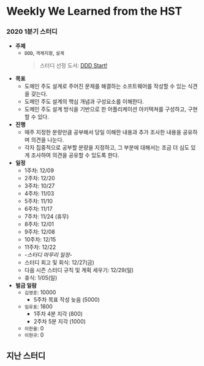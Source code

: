 # Weekly We Learned from the HST

### 2020 1분기 스터디
- **주제**
  - `DDD`, `객체지향`, `설계`
    > 스터디 선정 도서: [DDD Start!](/DomainDrivenDesign/README.md)
- **목표**
  - 도메인 주도 설계로 주어진 문제를 해결하는 소프트웨어를 작성할 수 있는 식견을 갖는다.
  - 도메인 주도 설계의 핵심 개념과 구성요소를 이해한다.
  - 도메인 주도 설계 방식을 기반으로 한 어플리케이션 아키텍쳐를 구성하고, 구현할 수 있다. 
- **진행**
  - 매주 지정한 분량만큼 공부해서 당일 이해한 내용과 추가 조사한 내용을 공유하며 의견을 나눈다.
  - 각자 집중적으로 공부할 분량을 지정하고, 그 부분에 대해서는 조금 더 심도 있게 조사하여 의견을 공유할 수 있도록 한다.
- **일정**
  - 1주차: 12/09
  - 2주차: 12/20
  - 3주차: 10/27
  - 4주차: 11/03
  - 5주차: 11/10
  - 6주차: 11/17
  - 7주차: 11/24 (휴무)
  - 8주차: 12/01
  - 9주차: 12/08
  - 10주차: 12/15
  - 11주차: 12/22
  - *-스터디 마무리 일정-*
  - 스터디 회고 및 회식: 12/27(금)
  - 다음 시즌 스터디 규칙 및 계획 세우기: 12/29(일)
  - 휴식: 1/05(일)
- **벌금 일람**
  - `김영훈`: 10000
    - 5주차 목표 작성 늦음 (5000)
  - `임유표`: 1800
    - 1주차 4분 지각 (800)
    - 2주차 5분 지각 (1000)
  - `이한울`: 0
  - `이현규`: 0
  
## 지난 스터디
